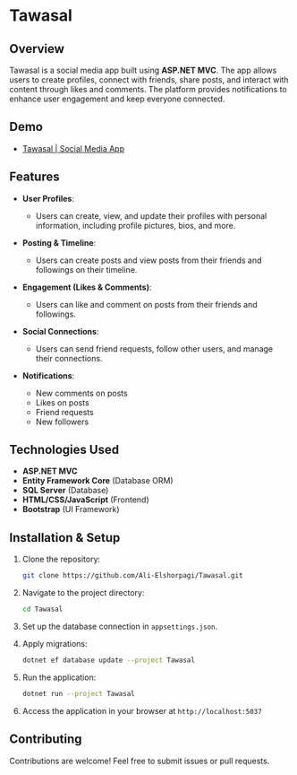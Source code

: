 
# Tawasal

## Overview

Tawasal is a social media app built using **ASP.NET MVC**. The app allows users to create profiles, connect with friends, share posts, and interact with content through likes and comments. The platform provides notifications to enhance user engagement and keep everyone connected.

## Demo
 - [Tawasal | Social Media App](https://youtu.be/66XsgSloABU)

## Features

- **User Profiles**:  
  - Users can create, view, and update their profiles with personal information, including profile pictures, bios, and more.

- **Posting & Timeline**:  
  - Users can create posts and view posts from their friends and followings on their timeline.

- **Engagement (Likes & Comments)**:  
  - Users can like and comment on posts from their friends and followings.

- **Social Connections**:  
  - Users can send friend requests, follow other users, and manage their connections.

- **Notifications**:
  - New comments on posts
  - Likes on posts
  - Friend requests
  - New followers

## Technologies Used

- **ASP.NET MVC**
- **Entity Framework Core** (Database ORM)
- **SQL Server** (Database)
- **HTML/CSS/JavaScript** (Frontend)
- **Bootstrap** (UI Framework)

## Installation & Setup

1. Clone the repository:
    ```bash
    git clone https://github.com/Ali-Elshorpagi/Tawasal.git
    ```

2. Navigate to the project directory:
    ```bash
    cd Tawasal
    ```

3. Set up the database connection in `appsettings.json`.

4. Apply migrations:
    ```bash
    dotnet ef database update --project Tawasal
    ```

5. Run the application:
    ```bash
    dotnet run --project Tawasal
    ```

6. Access the application in your browser at `http://localhost:5037`

## Contributing

Contributions are welcome! Feel free to submit issues or pull requests.
